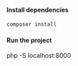 #### Install dependencies

```bash
composer install
```

#### Run the project

php -S localhost:8000
